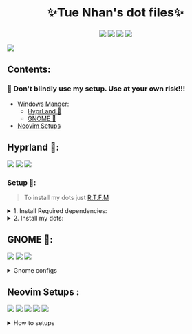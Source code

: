 <div align="center">
    <h1>✨Tue Nhan's dot files✨</h1>
    <h3></h3>
</div>

<div align="center">

![](https://img.shields.io/github/last-commit/iamverysimp1e/dots?color=C9CBFF&logoColor=D9E0EE&labelColor=302D41&style=for-the-badge)
![](https://img.shields.io/github/stars/iamverysimp1e/dots?color=C9CBFF&logoColor=D9E0EE&labelColor=302D41&style=for-the-badge)
[![](https://img.shields.io/badge/Neovim-0.9+-blueviolet.svg?style=for-the-badge&logo=Neovim&color=C9CBFF&logoColor=D9E0EE&labelColor=302D41&)](https://github.com/neovim/neovim)
[![](https://img.shields.io/github/repo-size/iamverysimp1e/dots?color=%23DDB6F2&label=SIZE&logo=codesandbox&style=for-the-badge&logoColor=D9E0EE&labelColor=302D41)](https://github.com/iamverysimp1e/dots)

</div>

![](https://github.com/iamverysimp1e/dots/blob/main/ScreenShots/combinedImages.png)

## Contents:

### **👻 Don't blindly use my setup. Use at your own risk!!!**

- [Windows Manger]():
  - [HyprLand 🍚](#hypr)
  - [GNOME 🍙](#gnome)
- [Neovim Setups](#neovim)

## Hyprland 🍚<a name = "hypr"></a>:

![](https://github.com/iamverysimp1e/dots/blob/main/ScreenShots/HyprLand/Rice1.png)
![](https://github.com/iamverysimp1e/dots/blob/main/ScreenShots/HyprLand/Rice2.png)
![](https://github.com/iamverysimp1e/dots/blob/main/ScreenShots/HyprLand/Rice3.png)

### Setup 🔧:

> To install my dots just [R.T.F.M](https://en.wikipedia.org/wiki/RTFM)

<details><summary> 1. Install Required dependencies: </summary><blockquote>

⚠️ This setup instructions only provided for Arch Linux (and other Arch-based distributions)

- First of all, Install the newest [Hyprland](https://hyprland.org/) using this [guide](https://wiki.hyprland.org/Getting-Started/Installation/) depend on your Distro:

  ```zsh
  yay -S hyprland-git
  ```

- Install Rofi, Dunst, Waybar and Alacritty(optional):

  ```
  yay -S rofi dunst waybar-hyprland-git alacritty
  ```

- Also, if you want gtk applications to fits with my colorscheme on my dots, I recommend the [decay themes](https://github.com/decaycs/decay-gtk).
  To change the gtk themes I use nwg-look.
  > First, Install nwg-look
  ```
  yay -S nwg-look
  ```
  > Then, Install decay themes using the [this](https://github.com/decaycs/decay-gtk/#Installation) instruction.
  ```
  git clone --depth=1 https://github.com/decaycs/decay-gtk
  cd decay-gtk
  mkdir -p ~/.themes
  # Put any theme you want from the Themes folder into the created .themes folder
  cp -r ./Themes/<theme> ~/.themes
  ```
  > After that, launch nwg-look then choose the decay themes
  </blockquote></details>

<details><summary>2. Install my dots:</summary><blockquote>

> Clone the repos

```zsh
git clone https://github.com/iamverysimp1e/dots
cd dots/.config
```

> Copy configs file + Wallpaper

```zsh
cp -r waybar alacritty hypr rofi dunst ~/.config
# Wallpaper
cp -r Wallpaper ~/Pictures
```

> Install a few font

Necessary Font:

- [FiraCode Nerd Font](https://github.com/ryanoasis/nerd-fonts/releases/download/v2.2.2/FiraCode.zip)
- [JetBrains Mono Nerd Font](https://github.com/ryanoasis/nerd-fonts/releases/download/v2.2.2/JetBrainsMono.zip)

Optional Font:

- [NotoColorEmoji](https://github.com/googlefonts/noto-emoji/raw/main/fonts/NotoColorEmoji.ttf)
- [Codicon](https://github.com/microsoft/vscode-codicons/raw/main/dist/codicon.ttf)

Once you download them and unpack them, place them into ~/.fonts or ~/.local/share/fonts.

Then run this command for your system to detect the newly installed fonts.

```
fc-cache -fv
```

Congratulations! You had installed this beautiful rice on your machine🍚
Log out your current desktop session and login to Hyprland:)

## Credits

Thanks to [R/unixporn community](https://www.reddit.com/r/unixporn/) & [Hyprland Development Discord server](https://discord.com/invite/hQ9XvMUjjr)

</blockquote></details>

## GNOME 🍙<a name = "gnome"></a>:

![](https://github.com/iamverysimp1e/Public-Dot-Files/blob/main/ScreenShots/Gnome_Rice/Rice1.png)
![](https://github.com/iamverysimp1e/Public-Dot-Files/blob/main/ScreenShots/Gnome_Rice/Rice2.png)
![](https://github.com/iamverysimp1e/Public-Dot-Files/blob/main/ScreenShots/Gnome_Rice/Rice3.png)

<details><summary> Gnome configs </summary><blockquote>

- GTK Themes: Based on [AestheticStuff by Rxyhn](https://github.com/rxyhn/AestheticStuff)

- GTK Icons:[Papirus icons ](https://www.gnome-look.org/p/1166289)

- [Mutter Rounded (Optional)](https://github.com/yilozt/mutter-rounded): Windows manager for GNOME (for blur windows effect)
- [Gnome Shell Extensions](https://extensions.gnome.org/):

  - [Aylur's Widget](https://extensions.gnome.org/extension/5338/aylurs-widgets/): Beautiful Plugins with customizable bar
  - [Blur My Shell](https://extensions.gnome.org/extension/3193/blur-my-shell/): Blur the gnome shell
  - [User Themes](https://extensions.gnome.org/extension/19/user-themes/): Load shell themes from user directories
  - [Color Picker](https://extensions.gnome.org/extension/3396/color-picker/): The simple color picker for gnome shell
  - [Compiz alike magic lamp effect](https://extensions.gnome.org/extension/3740/compiz-alike-magic-lamp-effect/): Magic lamp effect alike the macOS minimize effect
  - [Extension List](https://extensions.gnome.org/extension/3088/extension-list/): A Simple Gnome shell extension manager in the top panel
  - [Just Perfection](https://extensions.gnome.org/extension/3843/just-perfection/): SImple tweak tools to customize the gnome shell and disable some UI Features
  - [Open Weather](https://extensions.gnome.org/extension/750/openweather/): A simple weather app for gnome shell
  - [Sound Input & Output Device Chooser](https://extensions.gnome.org/extension/906/sound-output-device-chooser/):Shows a list of sound output and input devices (similar to gnome sound settings) in the status menu below the volume slider.
  - [Unite](https://extensions.gnome.org/extension/1287/unite/): Remove the title bars of the windows for the minimalist in windows
  - [Vitals](https://extensions.gnome.org/extension/1460/vitals/): A simple system monitor on the top bar
  - [gtk title bar](https://extensions.gnome.org/extension/1732/gtk-title-bar/):remove title bar for non-gtk apps with minimal inference
  - [Rounded Window Corners](https://extensions.gnome.org/extension/5237/rounded-window-corners/): Rounded corners for all windows

  - Bar (based on [smooth by Aylur Themes ](https://github.com/Aylur/dotfiles/tree/main/Smooth/gnome-shell)):

    **DISCLAIMER ⚠️: This bar color mod is still in progress and some color sections may not appear correctly if you want to contribute really grateful about that !**

    - Install all of the Extensions above then copy .themes to ~/.themes
    - Open Gnome tweaks -> Appearance -> Shell -> Choose Smooth

- Gnome tweaks (for apply themes and icons ) installation:

  ```fish
  sudo apt update && sudo apt upgrade
  sudo apt install gnome-tweaks
  ```

    </blockquote></details>
  </blockquote></details>

## Neovim Setups <a name = "neovim"></a>:

![](https://github.com/iamverysimp1e/Public-Dot-Files/blob/main/ScreenShots/Neovim/neovim_rice1.png)
![](https://github.com/iamverysimp1e/Public-Dot-Files/blob/main/ScreenShots/Neovim/neovim_rice2.png)
![](https://github.com/iamverysimp1e/Public-Dot-Files/blob/main/ScreenShots/Neovim/neovim_rice3.png)
![](https://github.com/iamverysimp1e/Public-Dot-Files/blob/main/ScreenShots/Neovim/neovim_rice4.png)
![](https://github.com/iamverysimp1e/Public-Dot-Files/blob/main/ScreenShots/Neovim/neovim_rice5.png)

<details><summary>How to setups</summary><blockquote>

- Setups:

```
├── init.lua
├── lua
│  └── user
│     ├── alpha.lua
│     ├── autocommands.lua
│     ├── autopairs.lua
│     ├── bufferline.lua
│     ├── cmp.lua
│     ├── colorizer.lua
│     ├── colorscheme.lua
│     ├── comment.lua
│     ├── gitsigns.lua
│     ├── impatient.lua
│     ├── indentline.lua
│     ├── keymaps.lua
│     ├── lsp
│     │  ├── configs.lua
│     │  ├── handlers.lua
│     │  ├── init.lua
│     │  ├── null-ls.lua
│     │  └── settings
│     │     ├── jsonls.lua
│     │     ├── pyright.lua
│     │     └── sumneko_lua.lua
│     ├── lualine.lua
│     ├── nvim-transparent.lua
│     ├── nvim-tree.lua
│     ├── options.lua
│     ├── plugins.lua
│     ├── project.lua
│     ├── syntax.lua
│     ├── telescope.lua
│     ├── toggleterm.lua
│     ├── treesitter.lua
│     └── whichkey.lua
└── plugin
   └── packer_compiled.lua
```

<details><summary>1. Install NeoVim</summary><blockquote>
> I recommend the NeoVim Nightly Version, my NeoVim configs also work with the Release version but there're some error while installations.

- On Arch:

  > Assume that your package manager is yay

  ```
  yay -S nvim-nightly
  # or
  yay -S neovim-git
  ```

- On Ubuntu

```
sudo add-apt-repository ppa:neovim-ppa/unstable
sudo apt update && sudo apt upgrade
sudo apt install neovim
```

</blockquote></details>

<details><summary>2. Install required dependencies </summary><blockquote>
- You probably notice you don't have support for copy and paste also that python and node haven't been setup
  
  - If you on X11 install xsel and xclip

    - On Ubuntu:
    ```
    sudo apt install xsel xclip
    ```

    - On Arch:
    ```
    sudo pacman -S xsel xclip
    ```

- But if you on Wayland like me, install wlcopy & wl-clipboard

  - On Arch:

  ```
  sudo pacman -S wlcopy wl-clipboard
  ```

  - On Ubuntu:

  ```
  sudo apt install wlcopy wl-clipboard
  ```

- Next we need to install python support (Node is optional)
  - Neovim python support:
  ```
  pip install pynvim
  # or
  pip3 install pynvim
  ```
  - Neovim Node support
  ```
  npm i -g neovim
  ```
- Other dependencies for formatting & finding text:):

  - Prettier

  ```bash
  npm install -g prettier
  ```

  - Black (Python formatter)

  ```bash
  pip install black
  ```

  - Ripgrep

  ```
  paru -S ripgrep
  ```

- On Fedora you have to install c++ and lstdc++ :

```bash
sudo dnf install g++
#and
sudo yum install glibc-static libstdc++-static -y;
```

- On windows you have to install
  - [gcc]():
    ```bash
    sccop install gcc
    ```
  - [Zig]()
    ```bash
    scoop install zig
    ```

</details>
</blockquote></details>
